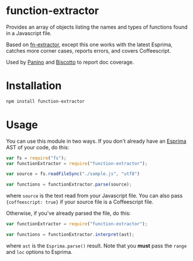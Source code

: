 function-extractor
============

Provides an array of objects listing the names and types of functions found in a Javascript file.

Based on [fn-extractor](https://github.com/goatslacker/fn-extractor), except this one works with the latest Esprima, catches more corner cases, reports errors, and covers Coffeescript.

Used by [Panino](https://github.com/c9/panino-docs) and [Biscotto](https://github.com/gjtorikian/biscotto) to report doc coverage.

# Installation

```bash
npm install function-extractor
```

# Usage

You can use this module in two ways. If you don't already have an [Esprima](https://github.com/ariya/esprima) AST of your code, do this:

```javascript
var fs = require("fs");
var functionExtractor = require("function-extractor");

var source = fs.readFileSync("./sample.js", "utf8")

var functions = functionExtractor.parse(source);
```

where `source` is the text read from your Javascript file. You can also pass `{coffeescript: true}` if your source file is a Coffeescript file.

Otherwise, if you've already parsed the file, do this:

```javascript
var functionExtractor = require("function-extractor");

var functions = functionExtractor.interpret(ast);
```

where `ast` is the `Esprima.parse()` result. Note that you **must** pass the `range` and `loc` options to Esprima.